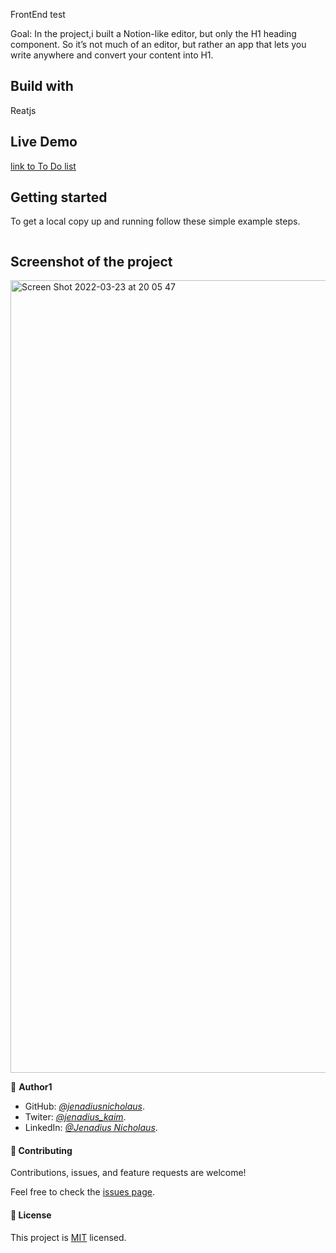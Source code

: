 FrontEnd test

Goal:
In the project,i built a Notion-like editor, but only the H1 heading component. So it’s not much of an editor, but rather an app that lets you write anywhere and convert your content into H1.

## Build with

Reatjs

## Live Demo

[link to To Do list]()

## Getting started

To get a local copy up and running follow these simple example steps.

```xml

```

## Screenshot of the project

<img width="1268" alt="Screen Shot 2022-03-23 at 20 05 47" src="">

👤 **Author1**

- GitHub: _[@jenadiusnicholaus](https://github.com/jenadiusnicholaus/)_.
- Twiter: _[@jenadius_kaim](https://twitter.com/jenadius_kaim)_.
- LinkedIn: _[@Jenadius Nicholaus](https://www.linkedin.com/in/jenadius-nicholaus-73126819b/)_.

#### 🤝 Contributing

Contributions, issues, and feature requests are welcome!

Feel free to check the [issues page](../../issues/).

#### 📝 License

This project is [MIT](./MIT.md) licensed.

